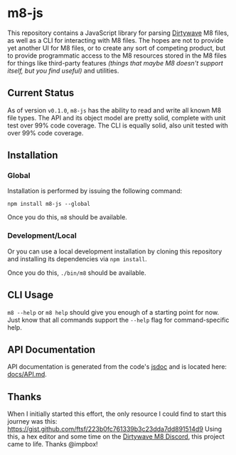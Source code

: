 # m8-js

This repository contains a JavaScript library for parsing [Dirtywave][dirtywave] M8 files, as well as a CLI for
interacting with M8 files.  The hopes are not to provide yet another UI for M8 files, or to create any sort of
competing product, but to provide programmatic access to the M8 resources stored in the M8 files for things like
third-party features _(things that maybe M8 doesn't support itself, but you find useful)_ and utilities.

## Current Status

As of version `v0.1.0`, `m8-js` has the ability to read and write all known M8 file types. The API and its object model
are pretty solid, complete with unit test over 99% code coverage. The CLI is equally solid, also unit tested with over
99% code coverage.

## Installation

### Global

Installation is performed by issuing the following command:

```
npm install m8-js --global
```

Once you do this, `m8` should be available.

### Development/Local

Or you can use a local development installation by cloning this repository and installing its dependencies via
`npm install`.

Once you do this, `./bin/m8` should be available.

## CLI Usage

`m8 --help` or `m8 help` should give you enough of a starting point for now.  Just know that all commands support the
`--help` flag for command-specific help.

## API Documentation

API documentation is generated from the code's [jsdoc](https://jsdoc.app/) and is located here:
[docs/API.md](https://github.com/whitlockjc/m8-js/blob/main/docs/API.md).

## Thanks

When I initially started this effort, the only resource I could find to start this journey was this:
<https://gist.github.com/ftsf/223b0fc761339b3c23dda7dd891514d9>  Using this, a hex editor and some time on the
[Dirtywave M8 Discord](https://discord.gg/WEavjFNYHh), this project came to life.  Thanks @impbox!

[dirtywave]: https://dirtywave.com/
